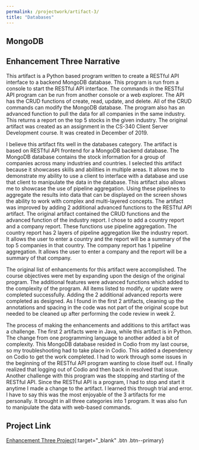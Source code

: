 ```yaml
---
permalink: /projectwork/artifact-3/
title: "Databases"
---
```

## MongoDB

## Enhancement Three Narrative

This artifact is a Python based program written to create a RESTful API interface to a backend MongoDB database.  This program is run from a console to start the RESTful API interface.  The commands in the RESTful API program can be run from another console or a web explorer.  The API has the CRUD functions of create, read, update, and delete.  All of the CRUD commands can modify the MongoDB database.  The program also has an advanced function to pull the data for all companies in the same industry.  This returns a report on the top 5 stocks in the given industry.  The original artifact was created as an assignment in the CS-340 Client Server Development course.  It was created in December of 2019.
  
I believe this artifact fits well in the databases category.  The artifact is based on RESTful API frontend for a MongoDB backend database.  The MongoDB database contains the stock information for a group of companies across many industries and countries.  I selected this artifact because it showcases skills and abilities in multiple areas.  It allows me to demonstrate my ability to use a client to interface with a database and use that client to manipulate the data in the database.  This artifact also allows me to showcase the use of pipeline aggregation.  Using these pipelines to aggregate the results into data that can be displayed on the screen shows the ability to work with complex and multi-layered concepts.  The artifact was improved by adding 2 additional advanced functions to the RESTful API artifact.  The original artifact contained the CRUD functions and the advanced function of the industry report.  I chose to add a country report and a company report.  These functions use pipeline aggregation.  The country report has 2 layers of pipeline aggregation like the industry report.  It allows the user to enter a country and the report will be a summary of the top 5 companies in that country.  The company report has 1 pipeline aggregation.  It allows the user to enter a company and the report will be a summary of that company.
  
The original list of enhancements for this artifact were accomplished.  The course objectives were met by expanding upon the design of the original program.  The additional features were advanced functions which added to the complexity of the program.  All items listed to modify, or update were completed successfully.  Adding the 2 additional advanced reports were completed as designed.  As I found in the first 2 artifacts, cleaning up the annotations and spacing in the code was not part of the original scope but needed to be cleaned up after performing the code review in week 2.
	
The process of making the enhancements and additions to this artifact was a challenge.  The first 2 artifacts were in Java, while this artifact is in Python.  The change from one programming language to another added a bit of complexity.  This MongoDB database resided in Codio from my last course, so my troubleshooting had to take place in Codio.  This added a dependency on Codio to get the work completed.  I had to work through some issues in the beginning of the RESTful API program wanting to close itself out.  I finally realized that logging out of Codio and then back in resolved that issue.  Another challenge with this program was the stopping and starting of the RESTful API.  Since the RESTful API is a program, I had to stop and start it anytime I made a change to the artifact.  I learned this through trial and error.  I have to say this was the most enjoyable of the 3 artifacts for me personally.  It brought in all three categories into 1 program.  It was also fun to manipulate the data with web-based commands.

## Project Link
[Enhancement Three Project](https://github.com/leeyates71/leeyates71.github.io/tree/master/_projectwork/mongodb){:target="_blank" .btn .btn--primary}
